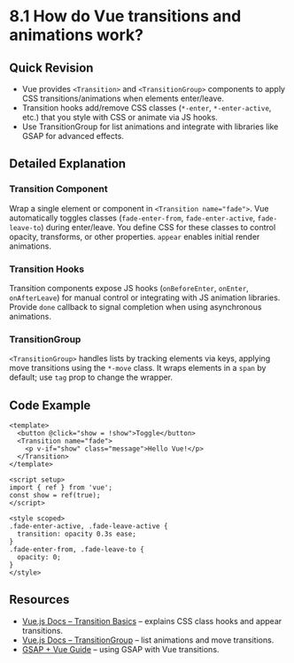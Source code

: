 # 8.1 How do Vue transitions and animations work?

## Quick Revision
- Vue provides `<Transition>` and `<TransitionGroup>` components to apply CSS transitions/animations when elements enter/leave.
- Transition hooks add/remove CSS classes (`*-enter`, `*-enter-active`, etc.) that you style with CSS or animate via JS hooks.
- Use TransitionGroup for list animations and integrate with libraries like GSAP for advanced effects.

## Detailed Explanation
### Transition Component
Wrap a single element or component in `<Transition name="fade">`. Vue automatically toggles classes (`fade-enter-from`, `fade-enter-active`, `fade-leave-to`) during enter/leave. You define CSS for these classes to control opacity, transforms, or other properties. `appear` enables initial render animations.

### Transition Hooks
Transition components expose JS hooks (`onBeforeEnter`, `onEnter`, `onAfterLeave`) for manual control or integrating with JS animation libraries. Provide `done` callback to signal completion when using asynchronous animations.

### TransitionGroup
`<TransitionGroup>` handles lists by tracking elements via keys, applying move transitions using the `*-move` class. It wraps elements in a `span` by default; use `tag` prop to change the wrapper.

## Code Example
```vue
<template>
  <button @click="show = !show">Toggle</button>
  <Transition name="fade">
    <p v-if="show" class="message">Hello Vue!</p>
  </Transition>
</template>

<script setup>
import { ref } from 'vue';
const show = ref(true);
</script>

<style scoped>
.fade-enter-active, .fade-leave-active {
  transition: opacity 0.3s ease;
}
.fade-enter-from, .fade-leave-to {
  opacity: 0;
}
</style>
```

## Resources
- [Vue.js Docs – Transition Basics](https://vuejs.org/guide/built-ins/transition.html) – explains CSS class hooks and appear transitions.
- [Vue.js Docs – TransitionGroup](https://vuejs.org/guide/built-ins/transition-group.html) – list animations and move transitions.
- [GSAP + Vue Guide](https://greensock.com/docs/v3/Plugins/Observer) – using GSAP with Vue transitions.
